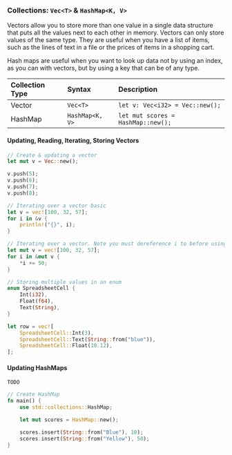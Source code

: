 ### Collections: `Vec<T>` & `HashMap<K, V>`
Vectors allow you to store more than one value in a single data structure that puts all the values next to each other in memory. Vectors can only store values of the same type. They are useful when you have a list of items, such as the lines of text in a file or the prices of items in a shopping cart.

Hash maps are useful when you want to look up data not by using an index, as you can with vectors, but by using a key that can be of any type.

<div class="comparison">

|Collection Type|Syntax|Description|
|:---|:---|:---|
|Vector|`Vec<T>`|`let v: Vec<i32> = Vec::new();`|
|HashMap|`HashMap<K, V>`|`let mut scores = HashMap::new();`|

</div>

#### Updating, Reading, Iterating, Storing Vectors
```rust
// Create & updating a vector
let mut v = Vec::new();

v.push(5);
v.push(6);
v.push(7);
v.push(8);

// Iterating over a vector basic
let v = vec![100, 32, 57];
for i in &v {
    println!("{}", i);
}

// Iterating over a vector. Note you must dereference i to before using an operator on the variable
let mut v = vec![100, 32, 57];
for i in &mut v {
    *i += 50;
}

// Storing multiple values in an enum
enum SpreadsheetCell {
    Int(i32),
    Float(f64),
    Text(String),
}

let row = vec![
    SpreadsheetCell::Int(3),
    SpreadsheetCell::Text(String::from("blue")),
    SpreadsheetCell::Float(10.12),
];
```

#### Updating HashMaps
`TODO`
```rust
// Create HashMap
fn main() {
    use std::collections::HashMap;

    let mut scores = HashMap::new();

    scores.insert(String::from("Blue"), 10);
    scores.insert(String::from("Yellow"), 50);
}


```
